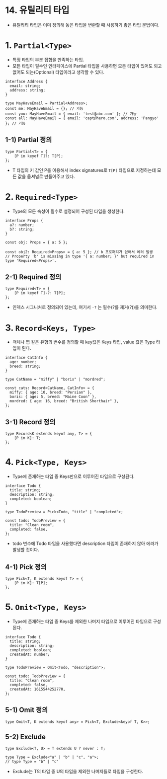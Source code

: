 # 14. 유틸리티 타입

- 유틸리티 타입은 이미 정의해 놓은 타입을 변환할 때 사용하기 좋은 타입 문법이다.

# 1. **`Partial<Type>`**

- 특정 타입의 부분 집합을 만족하는 타입.
- 모든 타입이 필수인 인터페이스에 Partial 타입을 사용하면 모든 타입이 있어도 되고 없어도 되는(Optional) 타입이라고 생각할 수 있다.

```tsx
interface Address {
  email: string;
  address: string;
}

type MayHaveEmail = Partial<Address>;
const me: MayHaveEmail = {}; // 가능
const you: MayHaveEmail = { email: 'test@abc.com' }; // 가능
const all: MayHaveEmail = { email: 'capt@hero.com', address: 'Pangyo' }; // 가능
```

## 1-1) Partial 정의

```tsx
type Partial<T> = {
    [P in keyof T]?: T[P];
};
```

- T 타입의 키 값인 P를 이용해서 index signatures로 `T[P]` 타입으로 지정하는데 모든 값을 옵셔널로 만들어주고 있다.

# 2. **`Required<Type>`**

- Type의 모든 속성이 필수로 설정되어 구성된 타입을 생성한다.

```tsx
interface Props {
  a?: number;
  b?: string;
}
 
const obj: Props = { a: 5 };
 
const obj2: Required<Props> = { a: 5 }; // b 프로퍼티가 없어서 에러 발생
// Property 'b' is missing in type '{ a: number; }' but required in type 'Required<Props>'.
```

## 2-1) Required 정의

```tsx
type Required<T> = {
    [P in keyof T]-?: T[P];
};
```

- 인덱스 시그니처로 정의되어 있는데, 여기서 `-?` 는 필수(?를 제거(?))를 의미한다.

# 3. **`Record<Keys, Type>`**

- 객체나 맵 같은 유형의 변수를 정의할 때 key값은 Keys 타입, value 값은 Type 타입이 된다.

```tsx
interface CatInfo {
  age: number;
  breed: string;
}

type CatName = "miffy" | "boris" | "mordred";

const cats: Record<CatName, CatInfo> = {
  miffy: { age: 10, breed: "Persian" },
  boris: { age: 5, breed: "Maine Coon" },
  mordred: { age: 16, breed: "British Shorthair" },
};
```

## 3-1) Record 정의

```tsx
type Record<K extends keyof any, T> = {
    [P in K]: T;
};
```

# 4. **`Pick<Type, Keys>`**

- Type에 존재하는 타입 중 Keys만으로 이루어진 타입으로 구성된다.

```tsx
interface Todo {
  title: string;
  description: string;
  completed: boolean;
}
 
type TodoPreview = Pick<Todo, "title" | "completed">;
 
const todo: TodoPreview = {
  title: "Clean room",
  completed: false,
};
```

- todo 변수에 Todo 타입을 사용했다면 description 타입이 존재하지 않아 에러가 발생할 것이다.

## 4-1) Pick 정의

```tsx
type Pick<T, K extends keyof T> = {
    [P in K]: T[P];
};
```

# 5. **`Omit<Type, Keys>`**

- Type에 존재하는 타입 중 Keys를 제외한 나머지 타입으로 이루어진 타입으로 구성된다.

```tsx
interface Todo {
  title: string;
  description: string;
  completed: boolean;
  createdAt: number;
}
 
type TodoPreview = Omit<Todo, "description">;
 
const todo: TodoPreview = {
  title: "Clean room",
  completed: false,
  createdAt: 1615544252770,
};
```

## 5-1) Omit 정의

```tsx
type Omit<T, K extends keyof any> = Pick<T, Exclude<keyof T, K>>;
```

## 5-2) Exclude

```tsx
type Exclude<T, U> = T extends U ? never : T;

type Type = Exclude<"a" | "b" | "c", "a">;  
// type Type = "b" | "c"
```

- Exclude는 T의 타입 중 U의 타입을 제외한 나머지들로 타입을 구성한다.